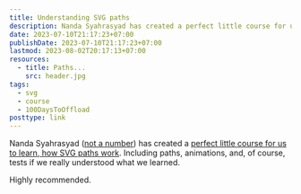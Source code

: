 ```yaml
---
title: Understanding SVG paths
description: Nanda Syahrasyad has created a perfect little course for us to learn, how SVG paths work. Including paths, animations, and, of course, tests if we understood the lesson.
date: 2023-07-10T21:17:23+07:00
publishDate: 2023-07-10T21:17:23+07:00
lastmod: 2023-08-02T20:17:13+07:00
resources:
  - title: Paths...
    src: header.jpg
tags:
  - svg
  - course
  - 100DaysToOffload
posttype: link
---
```


Nanda Syahrasyad ([not a number](https://www.nan.fyi/)) has created a [perfect little course for us to learn, how SVG paths work](https://www.nan.fyi/svg-paths). Including paths, animations, and, of course, tests if we really understood what we learned.

Highly recommended.
